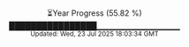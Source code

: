 <p align="center">
⏳Year Progress (55.82 %)<br>
████████████████▁▁▁▁▁▁▁▁▁▁▁▁▁▁ <br>
<sub>Updated: Wed, 23 Jul 2025 18:03:34 GMT</sub>
</p>

